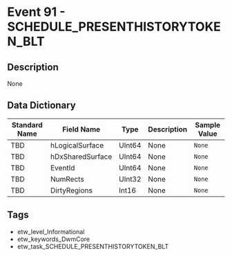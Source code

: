 # Event 91 - SCHEDULE_PRESENTHISTORYTOKEN_BLT

## Description
None

## Data Dictionary
|Standard Name|Field Name|Type|Description|Sample Value|
|---|---|---|---|---|
|TBD|hLogicalSurface|UInt64|None|`None`|
|TBD|hDxSharedSurface|UInt64|None|`None`|
|TBD|EventId|UInt64|None|`None`|
|TBD|NumRects|UInt32|None|`None`|
|TBD|DirtyRegions|Int16|None|`None`|

## Tags
* etw_level_Informational
* etw_keywords_DwmCore
* etw_task_SCHEDULE_PRESENTHISTORYTOKEN_BLT